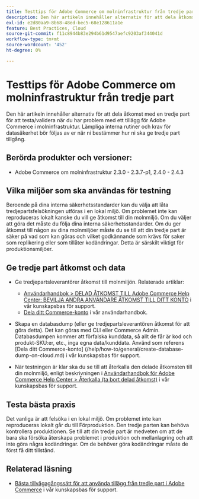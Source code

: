 ```yaml
---
title: Testtips för Adobe Commerce om molninfrastruktur från tredje part
description: Den här artikeln innehåller alternativ för att dela åtkomst med en tredje part för att testa/validera när du har problem med ett tillägg för Adobe Commerce i molninfrastruktur.
exl-id: e2d80aa9-8b68-48ed-bec5-68e128611a1e
feature: Best Practices, Cloud
source-git-commit: f11c8944b83e294b61d9547aefc9203af344041d
workflow-type: tm+mt
source-wordcount: '452'
ht-degree: 0%

---
```


# Testtips för Adobe Commerce om molninfrastruktur från tredje part

Den här artikeln innehåller alternativ för att dela åtkomst med en tredje part för att testa/validera när du har problem med ett tillägg för Adobe Commerce i molninfrastruktur.
Lämpliga interna rutiner och krav för datasäkerhet bör följas av er när ni bestämmer hur ni ska ge tredje part tillgång.

## Berörda produkter och versioner:

* Adobe Commerce om molninfrastruktur 2.3.0 - 2.3.7-p1, 2.4.0 - 2.4.3

## Vilka miljöer som ska användas för testning

Beroende på dina interna säkerhetsstandarder kan du välja att låta tredjepartsfelsökningen utföras i en lokal miljö. Om problemet inte kan reproduceras lokalt kanske du vill ge åtkomst till din molnmiljö. Om du väljer att göra det måste du följa dina interna säkerhetsstandarder. Om du ger åtkomst till någon av dina molnmiljöer måste du se till att din tredje part är säker på vad som kan göras och vilket godkännande som krävs för saker som replikering eller som tillåter kodändringar. Detta är särskilt viktigt för produktionsmiljöer.

## Ge tredje part åtkomst och data

* Ge tredjepartsleverantörer åtkomst till molnmiljön. Relaterade artiklar:

   * [Användarhandbok > DELAD ÅTKOMST TILL Adobe Commerce Help Center: BEVILJA ANDRA ANVÄNDARE ÅTKOMST TILL DITT KONTO](/help/help-center-guide/help-center/magento-help-center-user-guide.md#shared-access) i vår kunskapsbas för support.
   * [Dela ditt Commerce-konto](https://docs.magento.com/user-guide/magento/magento-account-share.html) i vår användarhandbok.

* Skapa en databasdump (eller ge tredjepartsleverantören åtkomst för att göra detta). Det kan göras med CLI eller Commerce Admin. Databasdumpen kommer att förfalska kunddata, så allt de får är kod och produkt-SKU:er, etc., inga egna data/kunddata. Använd som referens [Dela ditt Commerce-konto] (/help/how-to/general/create-database-dump-on-cloud.md) i vår kunskapsbas för support.
* När testningen är klar ska du se till att återkalla den delade åtkomsten till din molnmiljö, enligt beskrivningen i [Användarhandbok för Adobe Commerce Help Center > Återkalla (ta bort delad åtkomst)](/help/help-center-guide/help-center/magento-help-center-user-guide.md#revoke-shared-access) i vår kunskapsbas för support.

## Testa bästa praxis

Det vanliga är att felsöka i en lokal miljö. Om problemet inte kan reproduceras lokalt går du till Förproduktion. Den tredje parten kan behöva kontrollera produktionen. Se till att din tredje part är medveten om att de bara ska försöka återskapa problemet i produktion och mellanlagring och att inte göra några kodändringar. Om de behöver göra kodändringar måste de först få ditt tillstånd.

## Relaterad läsning

* [Bästa tillvägagångssätt för att använda tillägg från tredje part i Adobe Commerce](https://support.magento.com/hc/en-us/articles/360042361152-Best-Practices-for-using-third-party-extensions-in-Magento) i vår kunskapsbas för support.
